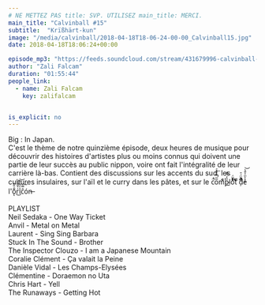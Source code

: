 ```yaml
---
# NE METTEZ PAS title: SVP. UTILISEZ main_title: MERCI.
main_title: "Calvinball #15"
subtitle:  "Krïßhärt-kun"
image: "/media/calvinball/2018-04-18T18-06-24-00-00_Calvinball15.jpg"
date: 2018-04-18T18:06:24+00:00

episode_mp3: "https://feeds.soundcloud.com/stream/431679996-calvinball-radio-calvinball-15-krishart-kun.mp3"
author: "Zali Falcam"
duration: "01:55:44"
people_link: 
  - name: Zali Falcam
    key: zalifalcam


is_explicit: no
---
```


<PodcastHeader/>

<!-- ECRIRE LA DESCRIPTION DE L'EPISODE SOUS CETTE LIGNE -->
Big : In Japan.<br>C'est le thème de notre quinzième épisode, deux heures de musique pour découvrir des histoires d'artistes plus ou moins connus qui doivent une partie de leur succès au public nippon, voire ont fait l'intégralité de leur carrière là-bas. Contient des discussions sur les accents du sud, les cultures insulaires, sur l'aïl et le curry dans les pâtes, et sur le c̈́̚o̅ͫ̿ͣ̂ͤ͟mͨͦ̇ͭp̷ͣ̓̿̒l͟oͩͬ̄̃ͪ̈́ẗ͛ͬͦ ͗ͨḑ̓ͩ̂̆̈́̄͐e̊͐ͫ̾̂͛͝ l'͏ǫ͊ͮ̎̑r͗͛̎̊̀͜i̾̓̅ͬ̑͝c̑̿͠ón̶<br><br>PLAYLIST <br>Neil Sedaka - One Way Ticket<br>Anvil - Metal on Metal<br>Laurent - Sing Sing Barbara<br>Stuck In The Sound - Brother<br>The Inspector Clouzo - I am a Japanese Mountain<br>Coralie Clément - Ça valait la Peine<br>Danièle Vidal - Les Champs-Elysées<br>Clémentine - Doraemon no Uta<br>Chris Hart - Yell<br>The Runaways - Getting Hot

